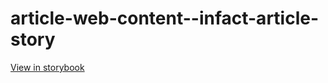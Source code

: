 # article-web-content--infact-article-story

[View in storybook](https://raw.githack.com/Independent-Digital-News-and-Media-Ltd/indy-pwamp-sb/PR-2117-sb/index.html?path=/story/article-web-content--infact-article-story)